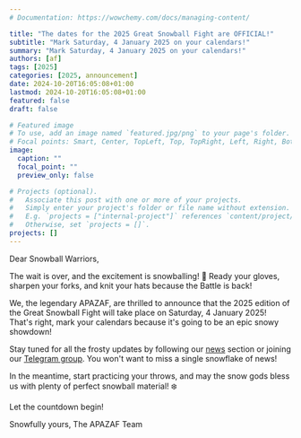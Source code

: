 ```yaml
---
# Documentation: https://wowchemy.com/docs/managing-content/

title: "The dates for the 2025 Great Snowball Fight are OFFICIAL!"
subtitle: "Mark Saturday, 4 January 2025 on your calendars!"
summary: "Mark Saturday, 4 January 2025 on your calendars!"
authors: [af]
tags: [2025]
categories: [2025, announcement]
date: 2024-10-20T16:05:08+01:00
lastmod: 2024-10-20T16:05:08+01:00
featured: false
draft: false

# Featured image
# To use, add an image named `featured.jpg/png` to your page's folder.
# Focal points: Smart, Center, TopLeft, Top, TopRight, Left, Right, BottomLeft, Bottom, BottomRight.
image:
  caption: ""
  focal_point: ""
  preview_only: false

# Projects (optional).
#   Associate this post with one or more of your projects.
#   Simply enter your project's folder or file name without extension.
#   E.g. `projects = ["internal-project"]` references `content/project/deep-learning/index.md`.
#   Otherwise, set `projects = []`.
projects: []
---
```


Dear Snowball Warriors,

The wait is over, and the excitement is snowballing! 🥳 Ready your gloves, sharpen your forks, and knit your hats because the Battle is back!

We, the legendary APAZAF, are thrilled to announce that the 2025 edition of the Great Snowball Fight will take place on Saturday, 4 January 2025! That's right, mark your calendars because it's going to be an epic snowy showdown!

Stay tuned for all the frosty updates by following our [news](/post) section or joining our [Telegram group](https://t.me/joinchat/UsNhFbmVl6W_Odyz). You won't want to miss a single snowflake of news!

In the meantime, start practicing your throws, and may the snow gods bless us with plenty of perfect snowball material! ❄️

Let the countdown begin!

Snowfully yours,
The APAZAF Team
